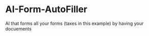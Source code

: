 # AI-Form-AutoFiller
AI that forms all your forms (taxes in this example) by having your docuements
